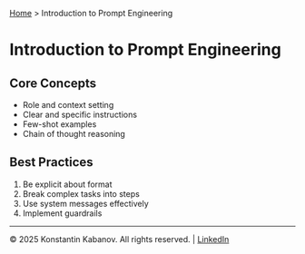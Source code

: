 <!DOCTYPE html>
<html lang="en">
<head>
<meta charset="UTF-8">
<meta name="viewport" content="width=device-width, initial-scale=1.0">
<link rel="stylesheet" href="../styles/dark-theme.css">
</head>
<body>

[Home](../index.md) > Introduction to Prompt Engineering

# Introduction to Prompt Engineering

## Core Concepts
- Role and context setting
- Clear and specific instructions
- Few-shot examples
- Chain of thought reasoning

## Best Practices
1. Be explicit about format
2. Break complex tasks into steps
3. Use system messages effectively
4. Implement guardrails

---

<div class="footer">
© 2025 Konstantin Kabanov. All rights reserved. | <a href="https://www.linkedin.com/in/kkabanov/">LinkedIn</a>
</div>

</body>
</html>